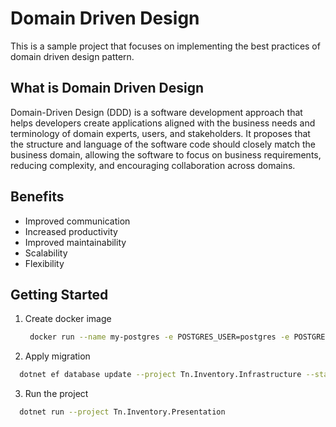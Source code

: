 # Domain Driven Design

This is a sample project that focuses on implementing the best practices of domain driven design pattern.

## What is Domain Driven Design

Domain-Driven Design (DDD) is a software development approach that helps developers create applications aligned with the business needs and terminology of domain experts, users, and stakeholders. It proposes that the structure and language of the software code should closely match the business domain, allowing the software to focus on business requirements, reducing complexity, and encouraging collaboration across domains.

## Benefits
- Improved communication
- Increased productivity
- Improved maintainability
- Scalability
- Flexibility

## Getting Started
1. Create docker image
   ```bash
    docker run --name my-postgres -e POSTGRES_USER=postgres -e POSTGRES_PASSWORD=123456 -e POSTGRES_DB=postgres -p 5432:5432 -d postgres 
    ```
3. Apply migration
  ```bash
    dotnet ef database update --project Tn.Inventory.Infrastructure --startup-project Tn.Inventory.Presentation
  ```
3. Run the project
  ```bash
    dotnet run --project Tn.Inventory.Presentation
  ```
